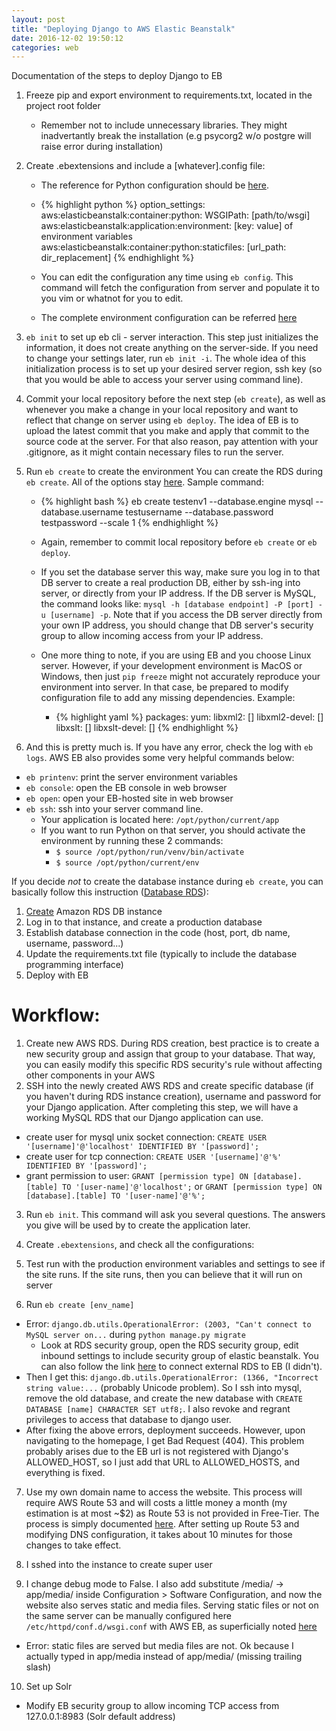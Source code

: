 ```yaml
---
layout: post
title: "Deploying Django to AWS Elastic Beanstalk"
date: 2016-12-02 19:50:12
categories: web
---
```

Documentation of the steps to deploy Django to EB

1. Freeze pip and export environment to requirements.txt, located in the project root folder

    * Remember not to include unnecessary libraries. They might inadvertantly break the installation (e.g psycorg2 w/o postgre will raise error during installation)

2. Create .ebextensions and include a [whatever].config file:

    * The reference for Python configuration should be [here][python_configuration].

    *   {% highlight python %}
        option_settings:
          aws:elasticbeanstalk:container:python:
            WSGIPath: [path/to/wsgi]
          aws:elasticbeanstalk:application:environment:
            [key: value] of environment variables
          aws:elasticbeanstalk:container:python:staticfiles:
            [url_path: dir_replacement]
        {% endhighlight %}

    * You can edit the configuration any time using `eb config`. This command will fetch the configuration from server and populate it to you vim or whatnot for you to edit.

    * The complete environment configuration can be referred [here][eb_environment_configuration]


3. `eb init` to set up eb cli - server interaction. This step just initializes the information, it does not create anything on the server-side. If you need to change your settings later, run `eb init -i`. The whole idea of this initialization process is to set up your desired server region, ssh key (so that you would be able to access your server using command line).

4. Commit your local repository before the next step (`eb create`), as well as whenever you make a change in your local repository and want to reflect that change on server using `eb deploy`. The idea of EB is to upload the latest commit that you make and apply that commit to the source code at the server. For that also reason, pay attention with your .gitignore, as it might contain necessary files to run the server.

5. Run `eb create` to create the environment You can create the RDS during `eb create`. All of the options stay [here][eb_create]. Sample command:
    
    * {% highlight bash %}
      eb create testenv1 --database.engine mysql --database.username testusername --database.password testpassword --scale 1
      {% endhighlight %}

    * Again, remember to commit local repository before `eb create` or `eb deploy`.
    * If you set the database server this way, make sure you log in to that DB server to create a real production DB, either by ssh-ing into server, or directly from your IP address. If the DB server is MySQL, the command looks like: `mysql -h [database endpoint] -P [port] -u [username] -p`. Note that if you access the DB server directly from your own IP address, you should change that DB server's security group to allow incoming access from your IP address.
    * One more thing to note, if you are using EB and you choose Linux server. However, if your development environment is MacOS or Windows, then just `pip freeze` might not accurately reproduce your environment into server. In that case, be prepared to modify configuration file to add any missing dependencies. Example:

        - {% highlight yaml %}
          packages:
            yum:
              libxml2: []
              libxml2-devel: []
              libxslt: []
              libxslt-devel: []
          {% endhighlight %}

6. And this is pretty much is. If you have any error, check the log with `eb logs`. AWS EB also provides some very helpful commands below:
  
  * `eb printenv`: print the server environment variables
  * `eb console`: open the EB console in web browser
  * `eb open`: open your EB-hosted site in web browser
  * `eb ssh`: ssh into your server command line.
    - Your application is located here: `/opt/python/current/app`
    - If you want to run Python on that server, you should activate the environment by running these 2 commands:
      + `$ source /opt/python/run/venv/bin/activate`
      + `$ source /opt/python/current/env`


If you decide *not* to create the database instance during `eb create`, you can basically follow this instruction ([Database RDS][python_eb_rds]):

1. [Create][rds_create] Amazon RDS DB instance
2. Log in to that instance, and create a production database
2. Establish database connection in the code (host, port, db name, username, password...)
3. Update the requirements.txt file (typically to include the database programming interface)
4. Deploy with EB


# Workflow:

1. Create new AWS RDS. During RDS creation, best practice is to create a new security group and assign that group to your database. That way, you can easily modify this specific RDS security's rule without affecting other components in your AWS
2. SSH into the newly created AWS RDS and create specific database (if you haven't during RDS instance creation), username and password for your Django application. After completing this step, we will have a working MySQL RDS that our Django application can use.

  - create user for mysql unix socket connection: `CREATE USER '[username]'@'localhost' IDENTIFIED BY '[password]';`
  - create user for tcp connection: `CREATE USER '[username]'@'%' IDENTIFIED BY '[password]';`
  - grant permission to user: `GRANT [permission type] ON [database].[table] TO '[user-name]'@'localhost';` or `GRANT [permission type] ON [database].[table] TO '[user-name]'@'%';`

3. Run `eb init`. This command will ask you several questions. The answers you give will be used by to create the application later.

4. Create `.ebextensions`, and check all the configurations:

[python_configuration]: http://docs.aws.amazon.com/elasticbeanstalk/latest/dg/command-options-specific.html#command-options-python
[eb_environment_configuration]: http://docs.aws.amazon.com/elasticbeanstalk/latest/dg/customize-containers.html
[python_eb_rds]: http://docs.aws.amazon.com/elasticbeanstalk/latest/dg/create-deploy-python-rds.html
[eb_create]: http://docs.aws.amazon.com/elasticbeanstalk/latest/dg/eb3-create.html#eb3-createoptions
[rds_create]: http://docs.aws.amazon.com/AmazonRDS/latest/UserGuide/CHAP_SettingUp.html

5. Test run with the production environment variables and settings to see if the site runs. If the site runs, then you can believe that it will run on server

6. Run `eb create [env_name]`

  - Error: `django.db.utils.OperationalError: (2003, "Can't connect to MySQL server on...` during `python manage.py migrate`
    + Look at RDS security group, open the RDS security group, edit inbound settings to include security group of elastic beanstalk. You can also follow the link [here](http://docs.aws.amazon.com/elasticbeanstalk/latest/dg/AWSHowTo.RDS.html#rds-external-defaultvpc) to connect external RDS to EB (I didn't).
  - Then I get this: `django.db.utils.OperationalError: (1366, "Incorrect string value:...` (probably Unicode problem). So I ssh into mysql, remove the old database, and create the new database with `CREATE DATABASE [name] CHARACTER SET utf8;`. I also revoke and regrant privileges to access that database to django user.
  - After fixing the above errors, deployment succeeds. However, upon navigating to the homepage, I get Bad Request (404). This problem probably arises due to the EB url is not registered with Django's ALLOWED_HOST, so I just add that URL to ALLOWED_HOSTS, and everything is fixed.

7. Use my own domain name to access the website. This process will require AWS Route 53 and will costs a little money a month (my estimation is at most ~$2) as Route 53 is not provided in Free-Tier. The process is simply documented [here](http://docs.aws.amazon.com/elasticbeanstalk/latest/dg/customdomains.html). After setting up Route 53 and modifying DNS configuration, it takes about 10 minutes for those changes to take effect.

8. I sshed into the instance to create super user

9. I change debug mode to False. I also add substitute /media/ -> app/media/ inside Configuration > Software Configuration, and now the website also serves static and media files. Serving static files or not on the same server can be manually configured here `/etc/httpd/conf.d/wsgi.conf` with AWS EB, as superficially noted [here](https://docs.djangoproject.com/en/1.10/howto/deployment/wsgi/modwsgi/#serving-files)

  - Error: static files are served but media files are not. Ok because I actually typed in app/media instead of app/media/ (missing trailing slash)

10. Set up Solr

  - Modify EB security group to allow incoming TCP access from 127.0.0.1:8983 (Solr default address)